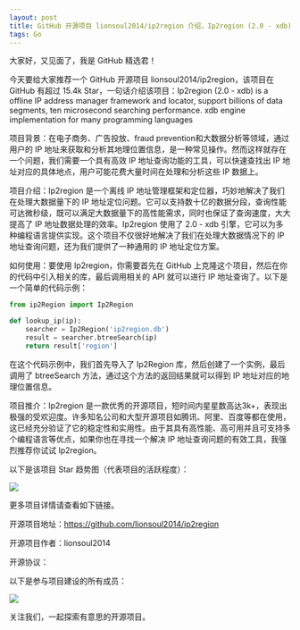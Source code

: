 ```yaml
---
layout: post
title: GitHub 开源项目 lionsoul2014/ip2region 介绍，Ip2region (2.0 - xdb) is a offline IP address manager framework and locator, support billions of data segments, ten microsecond searching performance. xdb engine implementation for many programming languages
tags: Go
---
```


大家好，又见面了，我是 GitHub 精选君！

今天要给大家推荐一个 GitHub 开源项目 lionsoul2014/ip2region，该项目在 GitHub 有超过 15.4k Star，一句话介绍该项目：Ip2region (2.0 - xdb) is a offline IP address manager framework and locator, support billions of data segments, ten microsecond searching performance. xdb engine implementation for many programming languages






项目背景：在电子商务、广告投放、fraud prevention和大数据分析等领域，通过用户的 IP 地址来获取和分析其地理位置信息，是一种常见操作。然而这样就存在一个问题，我们需要一个具有高效 IP 地址查询功能的工具，可以快速查找出 IP 地址对应的具体地点，用户可能花费大量时间在处理和分析这些 IP 数据上。

项目介绍：Ip2region 是一个离线 IP 地址管理框架和定位器，巧妙地解决了我们在处理大数据量下的 IP 地址定位问题。它可以支持数十亿的数据分段，查询性能可达微秒级，既可以满足大数据量下的高性能需求，同时也保证了查询速度，大大提高了 IP 地址数据处理的效率。Ip2region 使用了 2.0 - xdb 引擎，它可以为多种编程语言提供实现。这个项目不仅很好地解决了我们在处理大数据情况下的 IP 地址查询问题，还为我们提供了一种通用的 IP 地址定位方案。

如何使用：要使用 Ip2region，你需要首先在 GitHub 上克隆这个项目，然后在你的代码中引入相关的库，最后调用相关的 API 就可以进行 IP 地址查询了。以下是一个简单的代码示例：

```python
from ip2Region import Ip2Region

def lookup_ip(ip):
    searcher = Ip2Region('ip2region.db')
    result = searcher.btreeSearch(ip)
    return result['region']
```
在这个代码示例中，我们首先导入了 Ip2Region 库，然后创建了一个实例，最后调用了 btreeSearch 方法，通过这个方法的返回结果就可以得到 IP 地址对应的地理位置信息。

项目推介：Ip2region 是一款优秀的开源项目，短时间内星星数高达3k+，表现出极强的受欢迎度。许多知名公司和大型开源项目如腾讯、阿里、百度等都在使用，这已经充分验证了它的稳定性和实用性。由于其具有高性能、高可用并且可支持多个编程语言等优点，如果你也在寻找一个解决 IP 地址查询问题的有效工具，我强烈推荐你试试 Ip2region。


以下是该项目 Star 趋势图（代表项目的活跃程度）：

![](https://api.star-history.com/svg?repos=lionsoul2014/ip2region&type=Timeline)

更多项目详情请查看如下链接。

开源项目地址：https://github.com/lionsoul2014/ip2region 

开源项目作者：lionsoul2014

开源协议：

以下是参与项目建设的所有成员：

![](https://contrib.rocks/image?repo=lionsoul2014/ip2region)

关注我们，一起探索有意思的开源项目。

